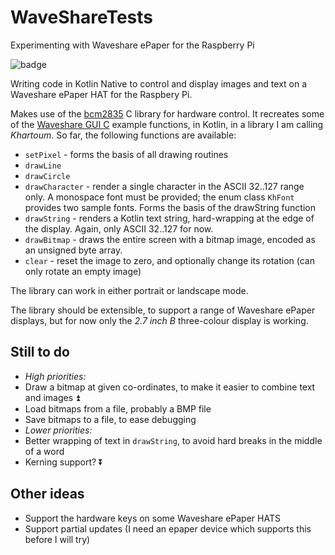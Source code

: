 # WaveShareTests
Experimenting with Waveshare ePaper for the Raspberry Pi

![badge][badge-linux]

Writing code in Kotlin Native to control and display images and text on a Waveshare ePaper HAT for the Raspbery Pi.

Makes use of the [bcm2835](https://www.airspayce.com/mikem/bcm2835/index.html) C library for hardware control. It recreates some of the [Waveshare GUI C](https://github.com/waveshare/e-Paper/tree/master/RaspberryPi%26JetsonNano/c) example functions, in Kotlin, in a library I am calling *Khartoum*. So far, the following functions are available:

- `setPixel` - forms the basis of all drawing routines
- `drawLine`
- `drawCircle`
- `drawCharacter` - render a single character in the ASCII 32..127 range only. A monospace font must be provided; the enum class `KhFont` provides two sample fonts. Forms the basis of the drawString function
- `drawString` - renders a Kotlin text string, hard-wrapping at the edge of the display. Again, only ASCII 32..127 for now.
- `drawBitmap` - draws the entire screen with a bitmap image, encoded as an unsigned byte array.
- `clear` - reset the image to zero, and optionally change its rotation (can only rotate an empty image)

The library can work in either portrait or landscape mode.

The library should be extensible, to support a range of Waveshare ePaper displays, but for now only the *2.7 inch B* three-colour display is working.

## Still to do

- *High priorities:*
- Draw a bitmap at given co-ordinates, to make it easier to combine text and images :arrow_double_up:
- Load bitmaps from a file, probably a BMP file
- Save bitmaps to a file, to ease debugging
- *Lower priorities:*
- Better wrapping of text in `drawString`, to avoid hard breaks in the middle of a word
- Kerning support? :arrow_double_down:

## Other ideas

- Support the hardware keys on some Waveshare ePaper HATS
- Support partial updates (I need an epaper device which supports this before I will try)


[badge-linux]: https://img.shields.io/badge/platform-raspberrypi-red
